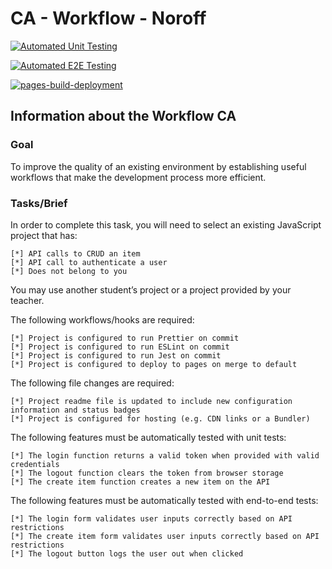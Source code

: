 # CA - Workflow - Noroff

[![Automated Unit Testing](https://github.com/pnordboj/social-media-client/actions/workflows/main.yml/badge.svg)](https://github.com/pnordboj/social-media-client/actions/workflows/main.yml)

[![Automated E2E Testing](https://github.com/pnordboj/social-media-client/actions/workflows/e2e-test.yml/badge.svg?branch=workflow)](https://github.com/pnordboj/social-media-client/actions/workflows/e2e-test.yml)

[![pages-build-deployment](https://github.com/pnordboj/social-media-client/actions/workflows/pages/pages-build-deployment/badge.svg)](https://github.com/pnordboj/social-media-client/actions/workflows/pages/pages-build-deployment)

## Information about the Workflow CA

### Goal

To improve the quality of an existing environment by establishing useful workflows that make the development process more efficient.


### Tasks/Brief

In order to complete this task, you will need to select an existing JavaScript project that has:

    [*] API calls to CRUD an item
    [*] API call to authenticate a user
    [*] Does not belong to you

You may use another student’s project or a project provided by your teacher.

The following workflows/hooks are required:

    [*] Project is configured to run Prettier on commit
    [*] Project is configured to run ESLint on commit
    [*] Project is configured to run Jest on commit
    [*] Project is configured to deploy to pages on merge to default

The following file changes are required:

    [*] Project readme file is updated to include new configuration information and status badges
    [*] Project is configured for hosting (e.g. CDN links or a Bundler)

The following features must be automatically tested with unit tests:

    [*] The login function returns a valid token when provided with valid credentials
    [*] The logout function clears the token from browser storage
    [*] The create item function creates a new item on the API

The following features must be automatically tested with end-to-end tests:

    [*] The login form validates user inputs correctly based on API restrictions
    [*] The create item form validates user inputs correctly based on API restrictions
    [*] The logout button logs the user out when clicked


